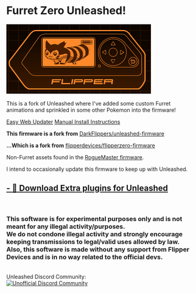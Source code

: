 # Furret Zero Unleashed!

![he hack](he-hack.gif)

This is a fork of Unleashed where I've added some custom Furret animations and sprinkled in some other Pokemon into the firmware!

[Easy Web Updater](https://lab.flipper.net/?url=https://github.com/rorosaurus/furret-zero-unleashed/releases/download/furret-zero-unleashed-023/furret-zero-unleashed-023.tgz&channel=release-cfw&version=furret-unleased-023)
[Manual Install Instructions](documentation/HowToInstall.md)


**This firmware is a fork from** [DarkFlippers/unleashed-firmware](https://github.com/DarkFlippers/unleashed-firmware)

**...Which is a fork from** [flipperdevices/flipperzero-firmware](https://github.com/flipperdevices/flipperzero-firmware)

Non-Furret assets found in the [RogueMaster firmware](https://github.com/RogueMaster/flipperzero-firmware-wPlugins).

I intend to occasionally update this firmware to keep up with Unleashed.

## [- 🎲 Download Extra plugins for Unleashed](https://github.com/xMasterX/unleashed-extra-pack)

<br>

### This software is for experimental purposes only and is not meant for any illegal activity/purposes. <br> We do not condone illegal activity and strongly encourage keeping transmissions to legal/valid uses allowed by law. <br> Also, this software is made without any support from Flipper Devices and is in no way related to the official devs. 

<br>
Unleashed Discord Community:
<br>
<a href="https://discord.unleashedflip.com"><img src="https://discordapp.com/api/guilds/937479784148115456/widget.png?style=banner4" alt="Unofficial Discord Community" target="_blank"></a>
